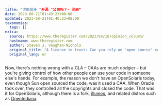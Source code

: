 ```yaml
---
title: "你能信任 "开源 "公司吗？- 注册"
date: 2023-08-21T01:40:23+08:00
updated: 2023-08-21T01:40:23+08:00
taxonomies:
  tags: []
extra:
  source: https://www.theregister.com/2023/08/18/opinion_column/
  hostname: www.theregister.com
  author: Steven J. Vaughan-Nichols
  original_title: "A license to trust: Can you rely on 'open source' companies?"
  original_lang: en
---
```


Now, there's nothing wrong with a CLA – CAAs are much dodgier – but you're giving control of how other people can use your code in someone else's hands. For example, the reason we don't have an OpenSolaris today, even though Sun open sourced the code, was it used a CAA. When Oracle took over, they controlled all the copyrights and closed the code. That was it for OpenSolaris, although there is a fork, [illumos](https://www.illumos.org/), and related distros such as [OpenIndiana](https://www.openindiana.org/)
